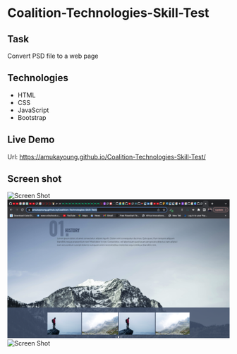 # Coalition-Technologies-Skill-Test

## Task
Convert PSD file to a web page

## Technologies

- HTML
- CSS
- JavaScript
- Bootstrap

## Live Demo
 Url: https://amukayoung.github.io/Coalition-Technologies-Skill-Test/

 ## Screen shot
![Screen Shot](./images/skilltest-screenshot1.png)
![Screen Shot](./images/skilltes-screenshot2.png)
![Screen Shot](./images/skilltest-screenshot3.png)
